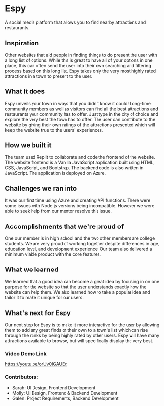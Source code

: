 # Espy
A social media platform that allows you to find nearby attractions and restaurants.

## Inspiration
Other websites that aid people in finding things to do present the user with a long list of options. While this is great to have all of your options in one place, this can often send the user into their own searching and filtering process based on this long list. Espy takes only the very most highly rated attractions in a town to present to the user.

## What it does
Espy unveils your town in ways that you didn't know it could! Long-time community members as well as visitors can find all the best attractions and restaurants your community has to offer. Just type in the city of choice and explore the very best the town has to offer. The user can contribute to the website by giving their own ratings of the attractions presented which will keep the website true to the users' experiences. 

## How we built it
The team used Replit to collaborate and code the frontend of the website. 
The website frontend is a Vanilla JavaScript application built using HTML, CSS, JavaScript, and Bootstrap. The backend code is also written in JavaScript. The application is deployed on Azure.

## Challenges we ran into
It was our first time using Azure and creating API functions. There were some issues with Node.js versions being incompatible. However we were able to seek help from our mentor resolve this issue.

## Accomplishments that we're proud of
One our member is in high school and the two other members are college students. We are very proud of working together despite differences in age, education level, and development experience. Our team also delivered a minimum viable product with the core features.

## What we learned
We learned that a good idea can become a great idea by focusing in on one purpose for the website so that the user understands exactly how the website can help them. We also learned how to take a popular idea and tailor it to make it unique for our users. 

## What's next for Espy
Our next step for Espy is to make it more interactive for the user by allowing them to add any great finds of their own to a town's list which can rise through the ranks by being highly rated by other users. Espy will have many attractions available to browse, but will specifically display the very best.

### Video Demo Link
https://youtu.be/orUv0IGAUEc

### Contributors:
- Sarah: UI Design, Frontend Development
- Molly: UI Design, Frontend & Backend Development
- Galen: Project Requirements, Backend Development